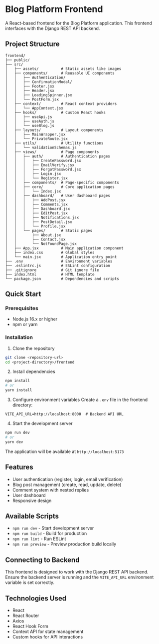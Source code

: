# Blog Platform Frontend

A React-based frontend for the Blog Platform application. This frontend interfaces with the Django REST API backend.

## Project Structure

```
frontend/
├── public/
├── src/
│   ├── assets/          # Static assets like images
│   ├── components/      # Reusable UI components
│   │   ├── Authentication/
│   │   ├── ConfirmationModal/
│   │   ├── Footer.jsx
│   │   ├── Header.jsx
│   │   ├── LoadingSpinner.jsx
│   │   └── PostForm.jsx
│   ├── context/         # React context providers
│   │   └── AppContext.jsx
│   ├── hooks/           # Custom React hooks
│   │   ├── useApi.js
│   │   ├── useAuth.js
│   │   └── useBlog.js
│   ├── layouts/         # Layout components
│   │   ├── MainWrapper.jsx
│   │   └── PrivateRoute.jsx
│   ├── utils/           # Utility functions
│   │   └── validationSchemas.js
│   ├── views/           # Page components
│   │   ├── auth/        # Authentication pages
│   │   │   ├── CreatePassword.jsx
│   │   │   ├── EmailVerify.jsx
│   │   │   ├── ForgotPassword.jsx
│   │   │   ├── Login.jsx
│   │   │   └── Register.jsx
│   │   ├── components/  # Page-specific components
│   │   ├── core/        # Core application pages
│   │   │   └── Index.jsx
│   │   ├── dashboard/   # User dashboard pages
│   │   │   ├── AddPost.jsx
│   │   │   ├── Comments.jsx
│   │   │   ├── Dashboard.jsx
│   │   │   ├── EditPost.jsx
│   │   │   ├── Notifications.jsx
│   │   │   ├── PostDetail.jsx
│   │   │   └── Profile.jsx
│   │   └── pages/       # Static pages
│   │       ├── About.jsx
│   │       ├── Contact.jsx
│   │       └── NotFoundPage.jsx
│   ├── App.jsx          # Main application component
│   ├── index.css        # Global styles
│   └── main.jsx         # Application entry point
├── .env                 # Environment variables
├── .eslintrc.js         # ESLint configuration
├── .gitignore           # Git ignore file
├── index.html           # HTML template
└── package.json         # Dependencies and scripts
```

## Quick Start

### Prerequisites
- Node.js 16.x or higher
- npm or yarn

### Installation

1. Clone the repository
```bash
git clone <repository-url>
cd <project-directory>/frontend
```

2. Install dependencies
```bash
npm install
# or
yarn install
```

3. Configure environment variables
Create a `.env` file in the frontend directory:
```
VITE_API_URL=http://localhost:8000  # Backend API URL
```

4. Start the development server
```bash
npm run dev
# or
yarn dev
```

The application will be available at `http://localhost:5173`

## Features

- User authentication (register, login, email verification)
- Blog post management (create, read, update, delete)
- Comment system with nested replies
- User dashboard
- Responsive design

## Available Scripts

- `npm run dev` - Start development server
- `npm run build` - Build for production
- `npm run lint` - Run ESLint
- `npm run preview` - Preview production build locally

## Connecting to Backend

This frontend is designed to work with the Django REST API backend. Ensure the backend server is running and the `VITE_API_URL` environment variable is set correctly.

## Technologies Used

- React
- React Router
- Axios
- React Hook Form
- Context API for state management
- Custom hooks for API interactions

